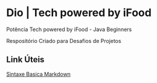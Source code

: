 # Dio | Tech powered by iFood
Potência Tech powered by iFood - Java Beginners

Respositório Criado para Desafios de Projetos


## Link Úteis
[Sintaxe Basica Markdown](https://www.markdownguide.org/)
